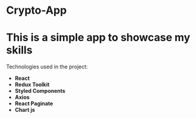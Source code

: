 # Crypto-App
<h1>This is a simple app to showcase my skills</h1>
<p>Technologies used in the project:</p>
<ul>
<li>
 <b>React</b>
</li>
<li>
 <b>Redux Toolkit</b>
</li>
<li>
 <b>Styled Components</b>
</li>
<li>
 <b>Axios</b>
</li>
<li>
 <b>React Paginate</b>
</li>
<li>
 <b>Chart js</b>
</li>
  </ul>
